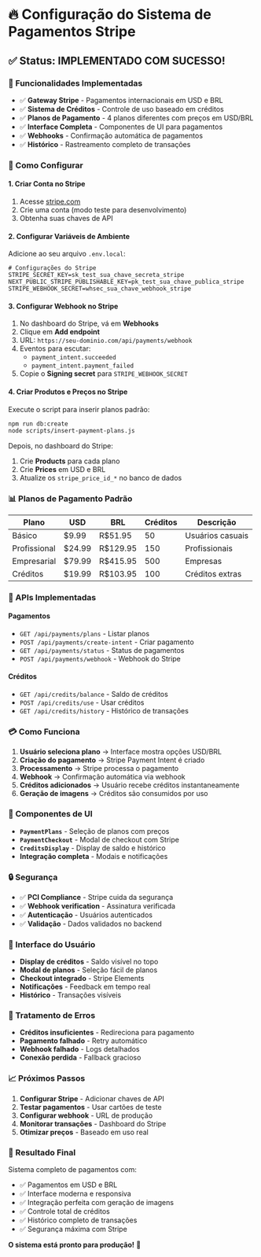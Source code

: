 # 🔥 Configuração do Sistema de Pagamentos Stripe

## ✅ Status: IMPLEMENTADO COM SUCESSO!

### 🎯 Funcionalidades Implementadas

- ✅ **Gateway Stripe** - Pagamentos internacionais em USD e BRL
- ✅ **Sistema de Créditos** - Controle de uso baseado em créditos
- ✅ **Planos de Pagamento** - 4 planos diferentes com preços em USD/BRL
- ✅ **Interface Completa** - Componentes de UI para pagamentos
- ✅ **Webhooks** - Confirmação automática de pagamentos
- ✅ **Histórico** - Rastreamento completo de transações

### 🚀 Como Configurar

#### 1. Criar Conta no Stripe
1. Acesse [stripe.com](https://stripe.com)
2. Crie uma conta (modo teste para desenvolvimento)
3. Obtenha suas chaves de API

#### 2. Configurar Variáveis de Ambiente
Adicione ao seu arquivo `.env.local`:

```env
# Configurações do Stripe
STRIPE_SECRET_KEY=sk_test_sua_chave_secreta_stripe
NEXT_PUBLIC_STRIPE_PUBLISHABLE_KEY=pk_test_sua_chave_publica_stripe
STRIPE_WEBHOOK_SECRET=whsec_sua_chave_webhook_stripe
```

#### 3. Configurar Webhook no Stripe
1. No dashboard do Stripe, vá em **Webhooks**
2. Clique em **Add endpoint**
3. URL: `https://seu-dominio.com/api/payments/webhook`
4. Eventos para escutar:
   - `payment_intent.succeeded`
   - `payment_intent.payment_failed`
5. Copie o **Signing secret** para `STRIPE_WEBHOOK_SECRET`

#### 4. Criar Produtos e Preços no Stripe
Execute o script para inserir planos padrão:

```bash
npm run db:create
node scripts/insert-payment-plans.js
```

Depois, no dashboard do Stripe:
1. Crie **Products** para cada plano
2. Crie **Prices** em USD e BRL
3. Atualize os `stripe_price_id_*` no banco de dados

### 📊 Planos de Pagamento Padrão

| Plano | USD | BRL | Créditos | Descrição |
|-------|-----|-----|----------|-----------|
| Básico | $9.99 | R$51.95 | 50 | Usuários casuais |
| Profissional | $24.99 | R$129.95 | 150 | Profissionais |
| Empresarial | $79.99 | R$415.95 | 500 | Empresas |
| Créditos | $19.99 | R$103.95 | 100 | Créditos extras |

### 🔧 APIs Implementadas

#### Pagamentos
- `GET /api/payments/plans` - Listar planos
- `POST /api/payments/create-intent` - Criar pagamento
- `GET /api/payments/status` - Status de pagamentos
- `POST /api/payments/webhook` - Webhook do Stripe

#### Créditos
- `GET /api/credits/balance` - Saldo de créditos
- `POST /api/credits/use` - Usar créditos
- `GET /api/credits/history` - Histórico de transações

### 💳 Como Funciona

1. **Usuário seleciona plano** → Interface mostra opções USD/BRL
2. **Criação do pagamento** → Stripe Payment Intent é criado
3. **Processamento** → Stripe processa o pagamento
4. **Webhook** → Confirmação automática via webhook
5. **Créditos adicionados** → Usuário recebe créditos instantaneamente
6. **Geração de imagens** → Créditos são consumidos por uso

### 🎨 Componentes de UI

- **`PaymentPlans`** - Seleção de planos com preços
- **`PaymentCheckout`** - Modal de checkout com Stripe
- **`CreditsDisplay`** - Display de saldo e histórico
- **Integração completa** - Modais e notificações

### 🔒 Segurança

- ✅ **PCI Compliance** - Stripe cuida da segurança
- ✅ **Webhook verification** - Assinatura verificada
- ✅ **Autenticação** - Usuários autenticados
- ✅ **Validação** - Dados validados no backend

### 📱 Interface do Usuário

- **Display de créditos** - Saldo visível no topo
- **Modal de planos** - Seleção fácil de planos
- **Checkout integrado** - Stripe Elements
- **Notificações** - Feedback em tempo real
- **Histórico** - Transações visíveis

### 🚨 Tratamento de Erros

- **Créditos insuficientes** - Redireciona para pagamento
- **Pagamento falhado** - Retry automático
- **Webhook falhado** - Logs detalhados
- **Conexão perdida** - Fallback gracioso

### 📈 Próximos Passos

1. **Configurar Stripe** - Adicionar chaves de API
2. **Testar pagamentos** - Usar cartões de teste
3. **Configurar webhook** - URL de produção
4. **Monitorar transações** - Dashboard do Stripe
5. **Otimizar preços** - Baseado em uso real

### 🎉 Resultado Final

Sistema completo de pagamentos com:
- ✅ Pagamentos em USD e BRL
- ✅ Interface moderna e responsiva
- ✅ Integração perfeita com geração de imagens
- ✅ Controle total de créditos
- ✅ Histórico completo de transações
- ✅ Segurança máxima com Stripe

**O sistema está pronto para produção!** 🚀
